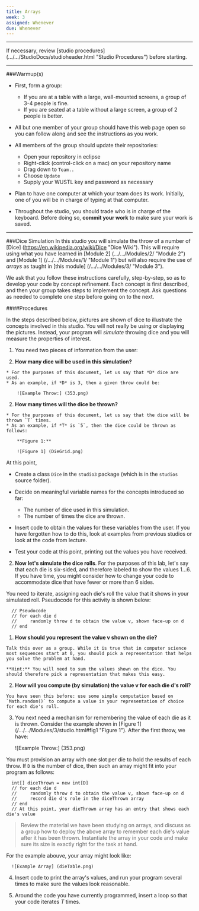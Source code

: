 ```yaml
---
title: Arrays
week: 3
assigned: Whenever
due: Whenever
---
```


<HR>

If necessary, review [studio procedures] (.../.../StudioDocs/studioheader.html "Studio Procedures") before starting.

<HR>

###Warmup(s)

* First, form a group:

  * If you are at a table with a large, wall-mounted screens, a group of 3-4 people is fine.
  * If you are seated at a table without a large screen, a group of 2 people is better.

* All but one member of your group should have this web page open so you can follow along and see the instructions as you work.
* All members of the group should update their repositories:

  * Open your repository in eclipse
  * Right-click (control-click on a mac) on your repository name
  * Drag down to `Team..`
  * Choose `Update`
  * Supply your WUSTL key and password as necessary

* Plan to have one computer at which your team does its work. Initially, one of you will be in charge of typing at that computer.
* Throughout the studio, you should trade who is in charge of the keyboard. Before doing so, **commit your work** to make sure your work is saved.

<HR>

###Dice Simulation
In this studio you will simulate the throw of a number of [Dice] (https://en.wikipedia.org/wiki/Dice "Dice Wiki"). This will require using what you have learned in [Module 2] (.../.../Modules/2/ "Module 2") and [Module 1] (/.../.../Modules/1/ "Module 1") but will also require the use of *arrays* as taught in [this module] (/.../.../Modules/3/ "Module 3").

We ask that you follow these instructions carefully, step-by-step, so as to develop your code by concept refinement. Each concept is first described, and then your group takes steps to implement the concept.
Ask questions as needed to complete one step before going on to the next.

####Procedures

In the steps described below, pictures are shown of dice to illustrate the concepts involved in this studio. You will not really be using or displaying the pictures. Instead, your program will *simulate* throwing dice and you will measure the properties of interest.

1. You need two pieces of information from the user:

  1. **How many dice will be used in this simulation?**

    * For the purposes of this document, let us say that *D* dice are used.
    * As an example, if *D* is 3, then a given throw could be:

        ![Example Throw:] (353.png)

  2. **How many times will the dice be thrown?**

    * For the purposes of this document, let us say that the dice will be thrown `T` times.
    * As an example, if *T* is `5`, then the dice could be thrown as follows:

        **Figure 1:**

        ![Figure 1] (DieGrid.png)

  At this point,

  * Create a class `Dice` in the `studio3` package (which is in the `studios` source folder).
  * Decide on meaningful variable names for the concepts introduced so far:

    * The number of dice used in this simulation.
    * The number of times the dice are thrown.

  * Insert code to obtain the values for these variables from the user.  If you have forgotten how to do this, look at examples from previous studios or look at the code from lecture.
  * Test your code at this point, printing out the values you have received.

2. **Now let's simulate the dice rolls**.  For the purposes of this lab, let's say that each die is six-sided, and therefore labeled to show the values 1…6. If you have time, you might consider how to change your code to accommodate dice that have fewer or more than 6 sides.

  You need to iterate, assigning each die's roll the value that it shows in your simulated roll. Pseudocode for this activity is shown below:

      // Pseudocode
      // for each die d
      //     randomly throw d to obtain the value v, shown face-up on d
      // end  

  1. **How should you represent the value v shown on the die?**

    Talk this over as a group. While it is true that in computer science most sequences start at 0, you should pick a representation that helps you solve the problem at hand.

    **Hint:** You will need to sum the values shown on the dice. You should therefore pick a representation that makes this easy.

  2. **How will you compute (by simulation) the value v for each die d's roll?**

    You have seen this before: use some simple computation based on `Math.random()` to compute a value in your representation of choice for each die's roll.

3. You next need a mechanism for remembering the value of each die as it is thrown.
Consider the example shown in [Figure 1] (/.../.../Modules/3/studio.html#fig1 "Figure 1"). After the first throw, we have:

      ![Example Throw:] (353.png)

  You must provision an array with one slot per die to hold the results of each throw. If `D` is the number of dice, then such an array might fit into your program as follows:

      int[] diceThrown = new int[D]
      // for each die d
      //     randomly throw d to obtain the value v, shown face-up on d
      //     record die d's role in the diceThrown array
      // end
      // At this point, your dieThrown array has an entry that shows each die's value

  > Review the material we have been studying on arrays, and discuss as a group how to deploy the above array to remember each die's value after it has been thrown. Instantiate the array in your code and make sure its size is exactly right for the task at hand.

  For the example abouve, your array might look like:

      ![Example Array] (dieTable.png)

4. Insert code to print the array's values, and run your program several times to make sure the values look reasonable.

5. Around the code you have currently programmed, insert a loop so that your code iterates *T* times.
